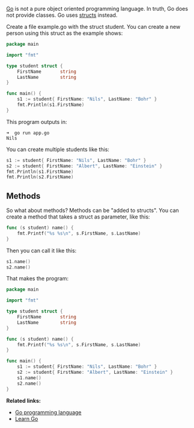 <a href="https://golang.org">Go</a> is not a pure object oriented programming language. In truth, Go does not provide classes. Go uses <a href="https://golangr.com/struct/">structs</a> instead. 

Create a file example.go with the struct student. You can create a new person using this struct as the example shows:

```go
package main

import "fmt"

type student struct {
    FirstName       string
    LastName        string
}

func main() {
    s1 := student{ FirstName: "Nils", LastName: "Bohr" }
    fmt.Println(s1.FirstName)
}
```

This program outputs in:

```
➜  go run app.go   
Nils
```

You can create multiple students like this:

```go
s1 := student{ FirstName: "Nils", LastName: "Bohr" }
s2 := student{ FirstName: "Albert", LastName: "Einstein" }
fmt.Println(s1.FirstName)
fmt.Println(s2.FirstName)
```

## Methods

So what about methods? Methods can be "added to structs". You can create a method that takes a struct as parameter, like this:

```go
func (s student) name() {
    fmt.Printf("%s %s\n", s.FirstName, s.LastName)
}
```

Then you can call it like this:

```go
s1.name()
s2.name()
```

That makes the program:

```go
package main

import "fmt"

type student struct {
    FirstName       string
    LastName        string
}

func (s student) name() {
    fmt.Printf("%s %s\n", s.FirstName, s.LastName)
}

func main() {
    s1 := student{ FirstName: "Nils", LastName: "Bohr" }
    s2 := student{ FirstName: "Albert", LastName: "Einstein" }
    s1.name()
    s2.name()
}
```

**Related links:**
* <a href="https://golang.org">Go programming language</a>
* <a href="https://golangr.com/">Learn Go</a>
